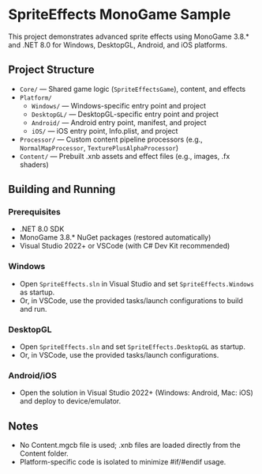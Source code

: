 # SpriteEffects MonoGame Sample

This project demonstrates advanced sprite effects using MonoGame 3.8.* and .NET 8.0 for Windows, DesktopGL, Android, and iOS platforms.


## Project Structure
- `Core/` — Shared game logic (`SpriteEffectsGame`), content, and effects
- `Platform/`
  - `Windows/` — Windows-specific entry point and project
  - `DesktopGL/` — DesktopGL-specific entry point and project
  - `Android/` — Android entry point, manifest, and project
  - `iOS/` — iOS entry point, Info.plist, and project
- `Processor/` — Custom content pipeline processors (e.g., `NormalMapProcessor`, `TexturePlusAlphaProcessor`)
- `Content/` — Prebuilt .xnb assets and effect files (e.g., images, .fx shaders)

## Building and Running

### Prerequisites
- .NET 8.0 SDK
- MonoGame 3.8.* NuGet packages (restored automatically)
- Visual Studio 2022+ or VSCode (with C# Dev Kit recommended)

### Windows
- Open `SpriteEffects.sln` in Visual Studio and set `SpriteEffects.Windows` as startup.
- Or, in VSCode, use the provided tasks/launch configurations to build and run.

### DesktopGL
- Open `SpriteEffects.sln` and set `SpriteEffects.DesktopGL` as startup.
- Or, in VSCode, use the provided tasks/launch configurations.

### Android/iOS
- Open the solution in Visual Studio 2022+ (Windows: Android, Mac: iOS) and deploy to device/emulator.

## Notes
- No Content.mgcb file is used; .xnb files are loaded directly from the Content folder.
- Platform-specific code is isolated to minimize #if/#endif usage.
